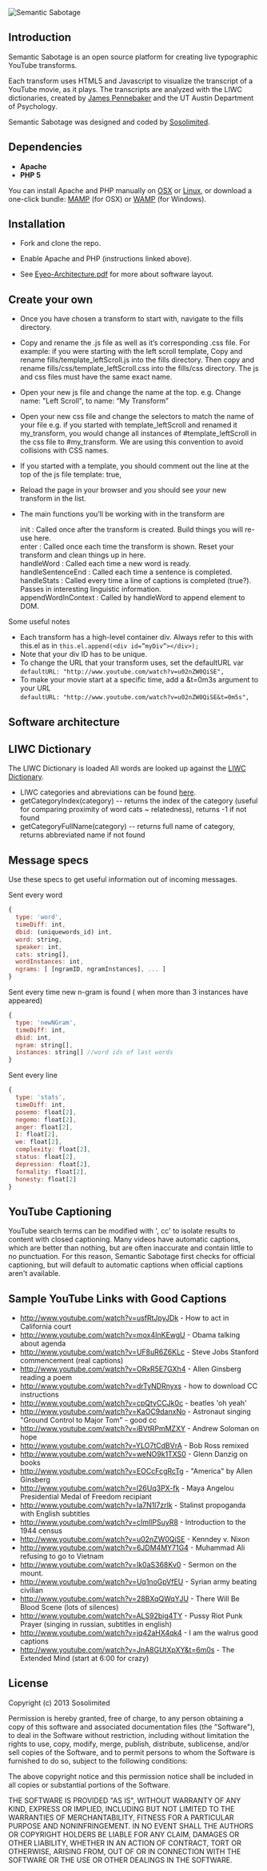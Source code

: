 ![Semantic Sabotage](https://raw.github.com/sosolimited/semantic_sabotage/master/img/logo.png)

## Introduction

Semantic Sabotage is an open source platform for creating live typographic YouTube transforms.

Each transform uses HTML5 and Javascript to visualize the transcript of a YouTube movie, as it plays. The transcripts are analyzed with the LIWC dictionaries, created by [James Pennebaker](http://www.secretlifeofpronouns.com/author.php) and the UT Austin Department of Psychology.

Semantic Sabotage was designed and coded by [Sosolimited](http://sosolimited.com). 

## Dependencies

* __Apache__
* __PHP 5__

You can install Apache and PHP manually on [OSX](http://coolestguyplanettech.com/downtown/install-and-configure-apache-mysql-php-and-phpmyadmin-osx-108-mountain-lion) or [Linux](https://help.ubuntu.com/community/ApacheMySQLPHP), or download a one-click bundle: [MAMP](http://www.mamp.info/en/index.html) (for OSX) or [WAMP](http://www.wampserver.com/en/) (for Windows).

## Installation

+ Fork and clone the repo.

+ Enable Apache and PHP (instructions linked above).

+ See [Eyeo-Architecture.pdf](https://github.com/sosolimited/semantic_sabotage/blob/master/Eyeo-Architecture.pdf) for more about software layout.

## Create your own

- Once you have chosen a transform to start with, navigate to the fills directory.
- Copy and rename the .js file as well as it’s corresponding .css file.
  For example: if you were starting with the left scroll template,
  Copy and rename fills/template_leftScroll.js into the fills directory.
  Then copy and rename fills/css/template_leftScroll.css into the fills/css directory.
  The js and css files must have the same exact name.
- Open your new js file and change the name at the top. e.g. Change 
    name: "Left Scroll",
to 
   name: “My Transform”
- Open your new css file and change the selectors to match the name of your file
  e.g. if you started with template_leftScroll and renamed it my_transform, you would change all instances of #template_leftScroll in the css file to #my_transform.
We are using this convention to avoid collisions with CSS names.
- If you started with a template, you should comment out the line at the top of the js file
   template: true,
- Reload the page in your browser and you should see your new transform in the list.

- The main functions you’ll be working with in the transform are   

  init : Called once after the transform is created. Build things you will re-use here.  
  enter : Called once each time the transform is shown. Reset your transform and clean things up in here.  
  handleWord : Called each time a new word is ready.  
  handleSentenceEnd : Called each time a sentence is completed.  
  handleStats : Called every time a line of captions is completed (true?). Passes in interesting linguistic information.  
  appendWordInContext :   Called by handleWord to append element to DOM.  

Some useful notes
+ Each transform has a high-level container div. Always refer to this with this.el as in 
    ``` this.el.append(<div id=”myDiv”></div>); ```
+ Note that your div ID has to be unique.
+ To change the URL that your transform uses, set the defaultURL var 
    ``` defaultURL: "http://www.youtube.com/watch?v=u02nZW0QiSE", ```
+ To make your movie start at a specific time, add a &t=0m3s argument to your URL  
    ``` defaultURL: "http://www.youtube.com/watch?v=u02nZW0QiSE&t=0m5s", ```

## Software architecture


## LIWC Dictionary

The LIWC Dictionary is loaded 
All words are looked up against the <a href="http://www.liwc.net/" target="_blank">LIWC Dictionary</a>. 

+ LIWC categories and abreviations can be found [here](https://github.com/sosolimited/semantic_sabotage/wiki/LIWC-Categories">).
+ getCategoryIndex(category) -- returns the index of the category (useful for comparing proximity of word cats ~ relatedness), returns -1 if not found
+ getCategoryFullName(category) -- returns full name of category, returns abbreviated name if not found


## Message specs

Use these specs to get useful information out of incoming messages.

Sent every word 
```javascript
{   
  type: 'word',    
  timeDiff: int,   
  dbid: (uniquewords_id) int, 
  word: string,  
  speaker: int,  
  cats: string[],  
  wordInstances: int,  
  ngrams: [ [ngramID, ngramInstances], ... ] 
} 
```

Sent every time new n-gram is found ( when more than 3 instances have appeared) 
```javascript
{	 
  type: 'newNGram',  
  timeDiff: int, 
  dbid: int, 
  ngram: string[], 
  instances: string[] //word ids of last words 
}  
```

Sent every line  
```javascript
{ 	
  type: 'stats', 
  timeDiff: int, 
  posemo: float[2], 
  negemo: float[2], 
  anger: float[2], 
  I: float[2], 
  we: float[2], 
  complexity: float[2], 
  status: float[2], 
  depression: float[2], 
  formality: float[2], 
  honesty: float[2] 
} 
```

## YouTube Captioning ##

YouTube search terms can be modified with ', cc' to isolate results to content with closed captioning. Many videos have automatic captions, which are better than nothing, but are often inaccurate and contain little to no punctuation. For this reason, Semantic Sabotage first checks for official captioning, but will default to automatic captions when official captions aren't available.

## Sample YouTube Links with Good Captions

+ http://www.youtube.com/watch?v=usfRtJpyJDk - How to act in California court
+ http://www.youtube.com/watch?v=mox4InKEwgU - Obama talking about agenda
+ http://www.youtube.com/watch?v=UF8uR6Z6KLc - Steve Jobs Stanford commencement (real captions)
+ http://www.youtube.com/watch?v=ORxR5E7GXh4 - Allen Ginsberg reading a poem
+ http://www.youtube.com/watch?v=drTyNDRnyxs - how to download CC instructions
+ http://www.youtube.com/watch?v=cpQtyCCJk0c - beatles 'oh yeah'
+ http://www.youtube.com/watch?v=KaOC9danxNo - Astronaut singing "Ground Control to Major Tom" - good cc
+ http://www.youtube.com/watch?v=iBVtRPmMZXY - Andrew Soloman on hope
+ http://www.youtube.com/watch?v=YLO7tCdBVrA - Bob Ross remixed
+ http://www.youtube.com/watch?v=weNO9k1TXS0 - Glenn Danzig on books
+ http://www.youtube.com/watch?v=EOCcFcgRcTg - "America" by Allen Ginsberg
+ http://www.youtube.com/watch?v=l26Uq3PX-fk - Maya Angelou Presidential Medal of Freedom recipiant
+ http://www.youtube.com/watch?v=Ia7N1l7zrlk - Stalinst propoganda with English subtitles
+ http://www.youtube.com/watch?v=cImIlPSuyR8 - Introduction to the 1944 census
+ http://www.youtube.com/watch?v=u02nZW0QiSE - Kenndey v. Nixon
+ http://www.youtube.com/watch?v=6JDM4MY71G4 - Muhammad Ali refusing to go to Vietnam
+ http://www.youtube.com/watch?v=Ik0aS368Kv0 - Sermon on the mount.
+ http://www.youtube.com/watch?v=Uq1noGpVfEU - Syrian army beating civilian 
+ http://www.youtube.com/watch?v=28BXqQWqYJU - There Will Be Blood Scene (lots of silences)
+ http://www.youtube.com/watch?v=ALS92big4TY - Pussy Riot Punk Prayer (singing in russian, subtitles in english)
+ http://www.youtube.com/watch?v=jq42aHX4qk4 - I am the walrus good captions
+ http://www.youtube.com/watch?v=JnA8GUtXpXY&t=6m0s - The Extended Mind (start at 6:00 for crazy)

## License

Copyright (c) 2013 Sosolimited

Permission is hereby granted, free of charge, to any person obtaining a copy
of this software and associated documentation files (the "Software"), to deal
in the Software without restriction, including without limitation the rights
to use, copy, modify, merge, publish, distribute, sublicense, and/or sell
copies of the Software, and to permit persons to whom the Software is
furnished to do so, subject to the following conditions:

The above copyright notice and this permission notice shall be included in
all copies or substantial portions of the Software.

THE SOFTWARE IS PROVIDED "AS IS", WITHOUT WARRANTY OF ANY KIND, EXPRESS OR
IMPLIED, INCLUDING BUT NOT LIMITED TO THE WARRANTIES OF MERCHANTABILITY,
FITNESS FOR A PARTICULAR PURPOSE AND NONINFRINGEMENT. IN NO EVENT SHALL THE
AUTHORS OR COPYRIGHT HOLDERS BE LIABLE FOR ANY CLAIM, DAMAGES OR OTHER
LIABILITY, WHETHER IN AN ACTION OF CONTRACT, TORT OR OTHERWISE, ARISING FROM,
OUT OF OR IN CONNECTION WITH THE SOFTWARE OR THE USE OR OTHER DEALINGS IN
THE SOFTWARE.

